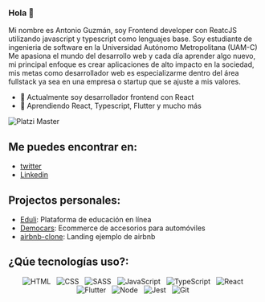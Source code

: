 ### Hola 👋

Mi nombre es Antonio Guzmán, soy Frontend developer con ReatcJS utilizando javascript y typescript como lenguajes base. Soy estudiante de ingenieria de software en la Universidad Autónomo Metropolitana (UAM-C) Me apasiona el mundo del desarrollo web y cada día aprender algo nuevo, mi principal enfoque es crear aplicaciones de alto impacto en la sociedad, mis metas como desarrollador web es especializarme dentro del área fullstack ya sea en una empresa o startup que se ajuste a mis valores.

- 🔭 Actualmente soy desarrollador frontend con React
- 🌱 Aprendiendo React, Typescript, Flutter y mucho más

![Platzi Master](https://img.shields.io/badge/Platzi%20Master-C8-95ca3e)

## Me puedes encontrar en:

- [twitter](https://twitter.com/agvcoder)
- [Linkedin](https://www.linkedin.com/in/agvcoder/)

## Projectos personales:

- [Eduli](https://eduli.herokuapp.com/): Plataforma de educación en línea
- [Democars](https://eduli.herokuapp.com/): Ecommerce de accesorios para automóviles
- [airbnb-clone](https://agvcoder-airbnb.herokuapp.com/): Landing ejemplo de airbnb

## ¿Qúe tecnologías uso?:

<p align="center">
  <img src="https://img.shields.io/badge/HTML5-E34F26?style=for-the-badge&logo=html5&logoColor=white" alt="HTML" />&nbsp;&nbsp;
  <img src="https://img.shields.io/badge/CSS3-1572B6?style=for-the-badge&logo=css3&logoColor=white" alt="CSS" />&nbsp;&nbsp;
  <img src="https://img.shields.io/badge/Sass-CC6699?style=for-the-badge&logo=sass&logoColor=white" alt="SASS" />&nbsp;&nbsp;
  <img src="https://img.shields.io/badge/JavaScript-323330?style=for-the-badge&logo=javascript&logoColor=F7DF1E" alt="JavaScript" />&nbsp;&nbsp;
  <img src="https://img.shields.io/badge/TypeScript-007ACC?style=for-the-badge&logo=typescript&logoColor=white" alt="TypeScript" />&nbsp;&nbsp;
  <img src="https://img.shields.io/badge/React-20232A?style=for-the-badge&logo=react&logoColor=61DAFB" alt="React" />&nbsp;&nbsp;
  <img src="https://img.shields.io/badge/Flutter-42A5F5?style=for-the-badge&logo=flutter&logoColor=white" alt="Flutter" />&nbsp;&nbsp;
  <img src="https://img.shields.io/badge/Node.js-43853D?style=for-the-badge&logo=node.js&logoColor=white" alt="Node" />&nbsp;&nbsp;
  <img src="https://img.shields.io/badge/Jest-C21325?style=for-the-badge&logo=jest&logoColor=white" alt="Jest" />&nbsp;&nbsp;
  <img src="https://img.shields.io/badge/Git-F05032?style=for-the-badge&logo=git&logoColor=white" alt="Git" />&nbsp;&nbsp;
</p>
<!--
**strcoder/strcoder** is a ✨ _special_ ✨ repository because its `README.md` (this file) appears on your GitHub profile.

Here are some ideas to get you started:

- 🔭 I’m currently working on ...
- 🌱 I’m currently learning ...
- 👯 I’m looking to collaborate on ...
- 🤔 I’m looking for help with ...
- 💬 Ask me about ...
- 📫 How to reach me: ...
- 😄 Pronouns: ...
- ⚡ Fun fact: ...
-->
